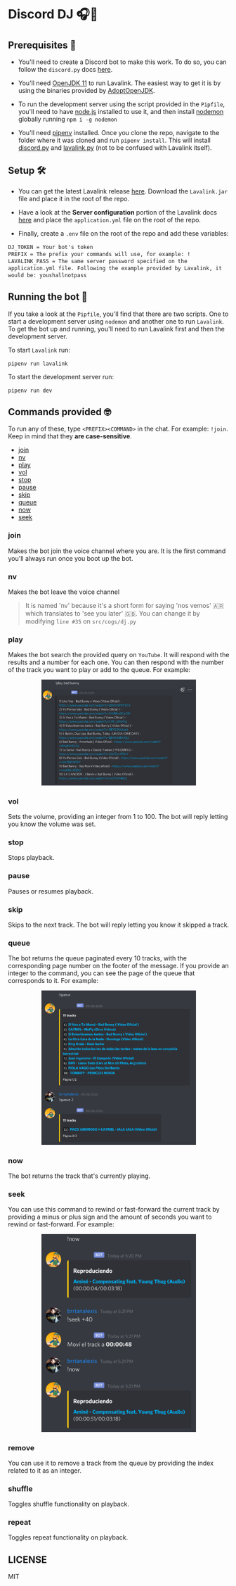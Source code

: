 # Discord DJ 🎧🎵

## Prerequisites 📝

- You'll need to create a Discord bot to make this work. To do so, you can follow the `discord.py` docs [here](https://discordpy.readthedocs.io/en/latest/discord.html).

- You'll need [OpenJDK 11](https://openjdk.java.net/projects/jdk/11/) to run Lavalink. The easiest way to get it is by using the binaries provided by [AdoptOpenJDK](https://adoptopenjdk.net/).

- To run the development server using the script provided in the `Pipfile`, you'll need to have [node.js](https://nodejs.org/en/) installed to use it, and then install [nodemon](https://nodemon.io/) globally running `npm i -g nodemon`

- You'll need [pipenv](https://pipenv.pypa.io/en/latest/) installed. Once you clone the repo, navigate to the folder where it was cloned and run `pipenv install`. This will install [discord.py](https://discordpy.readthedocs.io/en/latest/index.html) and [lavalink.py](https://github.com/Devoxin/Lavalink.py) (not to be confused with Lavalink itself).

## Setup 🛠

- You can get the latest Lavalink release [here](https://github.com/Frederikam/Lavalink/releases). Download the `Lavalink.jar` file and place it in the root of the repo.

- Have a look at the **Server configuration** portion of the Lavalink docs [here](https://github.com/Frederikam/Lavalink#server-configuration) and place the `application.yml` file on the root of the repo.

- Finally, create a `.env` file on the root of the repo and add these variables:

```
DJ_TOKEN = Your bot's token
PREFIX = The prefix your commands will use, for example: !
LAVALINK_PASS = The same server password specified on the application.yml file. Following the example provided by Lavalink, it would be: youshallnotpass
```

## Running the bot 🤖

If you take a look at the `Pipfile`, you'll find that there are two scripts. One to start a development server using `nodemon` and another one to run `Lavalink`. To get the bot up and running, you'll need to run Lavalink first and then the development server.

To start `Lavalink` run:

```
pipenv run lavalink
```

To start the development server run:

```
pipenv run dev
```

## Commands provided 🤓

To run any of these, type `<PREFIX><COMMAND>` in the chat. For example: `!join`. Keep in mind that they **are case-sensitive**.

- [join](#join)
- [nv](#nv)
- [play](#play)
- [vol](#vol)
- [stop](#stop)
- [pause](#pause)
- [skip](#skip)
- [queue](#queue)
- [now](#now)
- [seek](#seek)

### **join**

Makes the bot join the voice channel where you are. It is the first command you'll always run once you boot up the bot.

### **nv**

Makes the bot leave the voice channel
> It is named 'nv' because it's a short form for saying 'nos vemos' 🇦🇷 which translates to 'see you later' 🇬🇧. You can change it by modifying `line #35` on `src/cogs/dj.py`

### **play**

Makes the bot search the provided query on `YouTube`. It will respond with the results and a number for each one. You can then respond with the number of the track you want to play or add to the queue. For example:

<div align="center">
  <img
    src="./other/play.png"
    alt="an example of the play command"
    width="70%"
  />
</div>

### **vol**

Sets the volume, providing an integer from 1 to 100. The bot will reply letting you know the volume was set.

### **stop**

Stops playback.

### **pause**

Pauses or resumes playback.

### **skip**

Skips to the next track. The bot will reply letting you know it skipped a track.

### **queue**

The bot returns the queue paginated every 10 tracks, with the corresponding page number on the footer of the message. If you provide an integer to the command, you can see the page of the queue that corresponds to it. For example:

<div align="center">
  <img
    src="./other/queue.png"
    alt="an example of the queue command"
    width="70%"
  />
</div>

### **now**

The bot returns the track that's currently playing.

### **seek**

You can use this command to rewind or fast-forward the current track by providing a minus or plus sign and the amount of seconds you want to rewind or fast-forward. For example:

<div align="center">
  <img
    src="./other/seek.png"
    alt="an example of the seek command"
    width="70%"
  />
</div>

### **remove**

You can use it to remove a track from the queue by providing the index related to it as an integer.

### **shuffle**

Toggles shuffle functionality on playback.

### **repeat**

Toggles repeat functionality on playback.

## LICENSE

MIT
